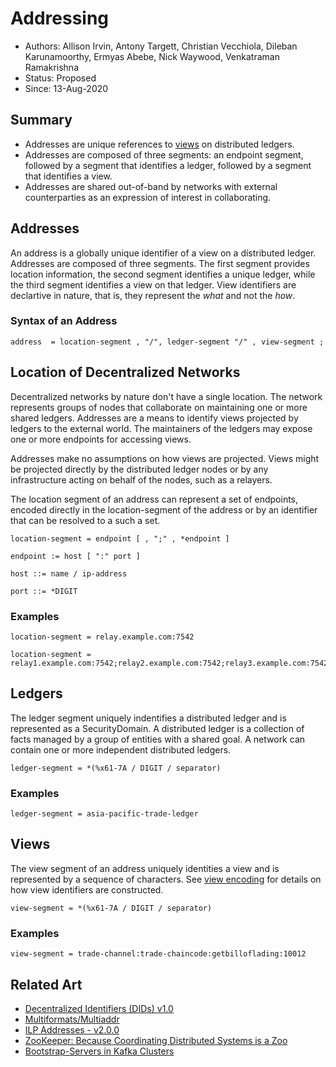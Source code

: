 <!--
 Copyright IBM Corp. All Rights Reserved.

 SPDX-License-Identifier: CC-BY-4.0
 -->
# Addressing

* Authors: Allison Irvin, Antony Targett, Christian Vecchiola, Dileban Karunamoorthy, Ermyas Abebe, Nick Waywood, Venkatraman Ramakrishna
* Status: Proposed
* Since: 13-Aug-2020


## Summary

* Addresses are unique references to [views](../models/views.md) on distributed ledgers.
* Addresses are composed of three segments: an endpoint segment, followed by a segment that identifies a ledger, followed by a segment that identifies a view.
* Addresses are shared out-of-band by networks with external counterparties as an expression of interest in collaborating.

## Addresses

An address is a globally unique identifier of a view on a distributed ledger. Addresses are composed of three segments. The first segment provides location information, the second segment identifies a unique ledger, while the third segment identifies a view on that ledger. View identifiers are declartive in nature, that is, they represent the *what* and not the *how*. 

### Syntax of an Address

```
address  = location-segment , "/", ledger-segment "/" , view-segment ;
```

## Location of Decentralized Networks

Decentralized networks by nature don't have a single location. The network represents groups of nodes that collaborate on maintaining one or more shared ledgers. Addresses are a means to identify views projected by ledgers to the external world. The maintainers of the ledgers may expose one or more endpoints for accessing views.

Addresses make no assumptions on how views are projected. Views might be projected directly by the distributed ledger nodes or by any infrastructure acting on behalf of the nodes, such as a relayers.

The location segment of an address can represent a set of endpoints, encoded directly in the location-segment of the address or by an identifier that can be resolved to a such a set.

```
location-segment = endpoint [ , ";" , *endpoint ]

endpoint := host [ ":" port ]

host ::= name / ip-address

port ::= *DIGIT
```

### Examples

```
location-segment = relay.example.com:7542
```

```
location-segment = relay1.example.com:7542;relay2.example.com:7542;relay3.example.com:7542
```

## Ledgers

The ledger segment uniquely indentifies a distributed ledger and is represented as a SecurityDomain. A distributed ledger is a collection of facts managed by a group of entities with a shared goal. A network can contain one or more independent distributed ledgers.

```
ledger-segment = *(%x61-7A / DIGIT / separator)
```

### Examples

```
ledger-segment = asia-pacific-trade-ledger
```

## Views

The view segment of an address uniquely identities a view and is represented by a sequence of characters. See [view encoding](/models/views.md#view-operators-and-encoding) for details on how view identifiers are constructed.

```
view-segment = *(%x61-7A / DIGIT / separator)
```

### Examples

```
view-segment = trade-channel:trade-chaincode:getbilloflading:10012
```

## Related Art

* [Decentralized Identifiers (DIDs) v1.0](https://w3c.github.io/did-core/)
* [Multiformats/Multiaddr](https://multiformats.io/multiaddr/)
* [ILP Addresses - v2.0.0](https://interledger.org/rfcs/0015-ilp-addresses/)
* [ZooKeeper: Because Coordinating Distributed Systems is a Zoo](https://zookeeper.apache.org/doc/r3.6.1/zookeeperProgrammers.html)
* [Bootstrap-Servers in Kafka Clusters](https://kafka.apache.org/documentation/#bootstrap.servers/)
